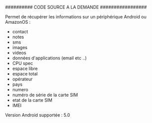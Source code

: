 ########## CODE SOURCE A LA DEMANDE #################

Permet de récupérer les informations sur un périphérique Android ou AmazonOS : 
- contact
- notes
- sms
- images
- videos
- données d'applications (email etc ..)
- CPU spec
- espace libre
- espace total
- opérateur
- pays
- numero
- numéro de série de la carte SIM
- etat de la carte SIM
- IMEI

Version Android supportée : 5.0
